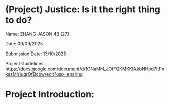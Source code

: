 # (Project) Justice: Is it the right thing to do?

Name: ZHANG JASON 4B (27)

Date: 09/09/2025

Submission Date: 13/10/2025

Project Guidelines: https://docs.google.com/document/d/1ONaMN_JOfFQKMKKlAkbNHpd7ItPnkasMh1uqrQfBcbw/edit?usp=sharing

# Project Introduction:



